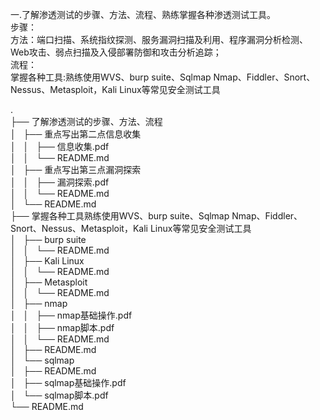 一.了解渗透测试的步骤、方法、流程、熟练掌握各种渗透测试工具。  
步骤：  
方法：端口扫描、系统指纹探测、服务漏洞扫描及利用、程序漏洞分析检测、Web攻击、弱点扫描及入侵部署防御和攻击分析追踪；  
流程：  
掌握各种工具:熟练使用WVS、burp suite、Sqlmap Nmap、Fiddler、Snort、Nessus、Metasploit，Kali Linux等常见安全测试工具  
  
  
  
.  
├── 了解渗透测试的步骤、方法、流程  
│   ├── 重点写出第二点信息收集  
│   │   ├── 信息收集.pdf  
│   │   └── README.md  
│   ├── 重点写出第三点漏洞探索  
│   │   ├── 漏洞探索.pdf  
│   │   └── README.md  
│   └── README.md  
├── 掌握各种工具熟练使用WVS、burp suite、Sqlmap Nmap、Fiddler、Snort、Nessus、Metasploit，Kali Linux等常见安全测试工具  
│   ├── burp suite  
│   │   └── README.md  
│   ├── Kali Linux  
│   │   └── README.md  
│   ├── Metasploit  
│   │   └── README.md  
│   ├── nmap  
│   │   ├── nmap基础操作.pdf  
│   │   ├── nmap脚本.pdf  
│   │   └── README.md  
│   ├── README.md  
│   └── sqlmap  
│       ├── README.md  
│       ├── sqlmap基础操作.pdf  
│       └── sqlmap脚本.pdf  
└── README.md  
